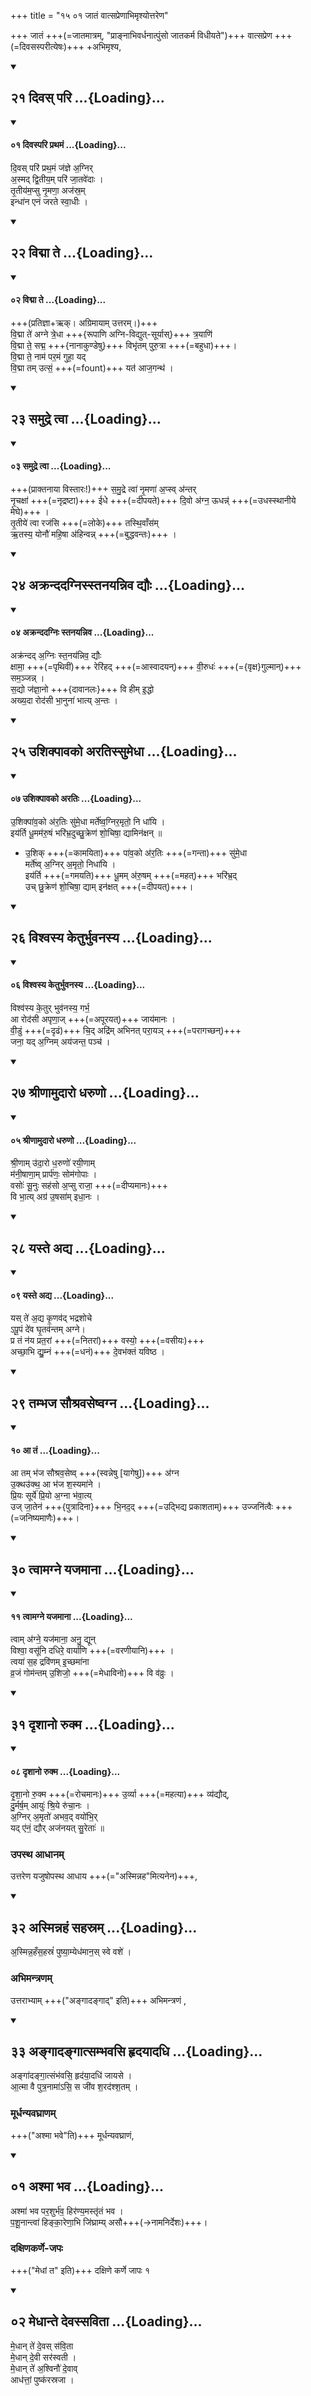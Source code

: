 +++
title = "१५ ०१ जातं वात्सप्रेणाभिमृश्योत्तरेण"

+++
जातं +++(=जातमात्रम्, "प्राङ्नाभिवर्धनात्पुंसो जातकर्म विधीयते")+++ वात्सप्रेण +++(=दिवसस्परीत्येषः)+++ +अभिमृश्य,  

<div class="js_include bg-light-yellow" includetitle="false" newlevelforh1="5" unfilled url="/vedAH_yajuH/taittirIyam/sUtram/ApastambaH/gRhyam/ekAgnikANDam/vishvAsa-prastutiH/2_11/21_divas_pari.md">
<details open><summary><h2>२१ दिवस् परि ...{Loading}...</h2></summary>
<div class="js_include bg-light-yellow" includetitle="false" newlevelforh1="5" unfilled="" url="/vedAH_Rk/shAkalam/saMhitA/vishvAsa-prastutiH/10/045/01_divaspari_prathamaM.md">
<details open=""><summary><h4>०१ दिवस्परि प्रथमं ...{Loading}...</h4></summary>


दि॒वस् परि॑ प्रथ॒मं ज॑ज्ञे अ॒ग्निर्  
अ॒स्मद् द्वि॒तीय॒म् परि॑ जा॒तवे॑दाः ।  
तृ॒तीय॑म॒प्सु नृ॒मणा॒ अज॑स्र॒म्  
इन्धा॑न एनं जरते स्वा॒धीः ।  

</details>
</div>
</details>
</div>
<div class="js_include bg-light-yellow" includetitle="false" newlevelforh1="5" unfilled url="/vedAH_yajuH/taittirIyam/sUtram/ApastambaH/gRhyam/ekAgnikANDam/vishvAsa-prastutiH/2_11/22_vidmA_te.md">
<details open><summary><h2>२२ विद्मा ते ...{Loading}...</h2></summary>
<div class="js_include bg-light-yellow" includetitle="false" newlevelforh1="5" unfilled="" url="/vedAH_Rk/shAkalam/saMhitA/vishvAsa-prastutiH/10/045/02_vidmA_te.md">
<details open=""><summary><h4>०२ विद्मा ते ...{Loading}...</h4></summary>


+++(प्रतिज्ञा+ऋक्। अग्रिमायाम् उत्तरम्।)+++  
वि॒द्मा ते॑ अग्ने त्रे॒धा +++{रूपाणि अग्नि-विद्युत्-सूर्यास्}+++ त्र॒याणि॑  
वि॒द्मा ते॒ सद्म॒ +++{नानाकुण्डेषु}+++ विभृ॑तम् पुरु॒त्रा +++(=बहुधा)+++।  
वि॒द्मा ते॒ नाम॑ पर॒मं गुहा॒ यद्  
वि॒द्मा तम् उत्सं॒ +++(=fount)+++ यत॑ आज॒गन्थ॑ ।

</details>
</div>
</details>
</div>
<div class="js_include bg-light-yellow" includetitle="false" newlevelforh1="5" unfilled url="/vedAH_yajuH/taittirIyam/sUtram/ApastambaH/gRhyam/ekAgnikANDam/vishvAsa-prastutiH/2_11/23_samudre_tvA.md">
<details open><summary><h2>२३ समुद्रे त्वा ...{Loading}...</h2></summary>
<div class="js_include bg-light-yellow" includetitle="false" newlevelforh1="5" unfilled="" url="/vedAH_Rk/shAkalam/saMhitA/vishvAsa-prastutiH/10/045/03_samudre_tvA.md">
<details open=""><summary><h4>०३ समुद्रे त्वा ...{Loading}...</h4></summary>


+++(प्राक्तनाया विस्तारः!)+++
स॒मु॒द्रे त्वा॑ नृ॒मणा॑ अ॒प्स्व् अ॑न्तर्  
नृ॒चक्षा॑ +++(=नृद्रष्टा)+++ ईधे +++(=दीपयते)+++ दि॒वो अ॑ग्न॒ ऊधन्न्॑ +++(=उधस्स्थानीये मेघे)+++ ।  
तृ॒तीये॑ त्वा रज॑सि +++(=लोके)+++ तस्थि॒वाँस॑म्  
ऋ॒तस्य॒ योनौ॑ महि॒षा अ॑हिन्वन्न् +++(=बुद्धवन्तः)+++ ।  

</details>
</div>
</details>
</div>
<div class="js_include bg-light-yellow" includetitle="false" newlevelforh1="5" unfilled url="/vedAH_yajuH/taittirIyam/sUtram/ApastambaH/gRhyam/ekAgnikANDam/vishvAsa-prastutiH/2_11/24_akrandadagnisstanayanniva_dyauH.md">
<details open><summary><h2>२४ अक्रन्ददग्निस्स्तनयन्निव द्यौः ...{Loading}...</h2></summary>
<div class="js_include bg-light-yellow" includetitle="false" newlevelforh1="5" unfilled="" url="/vedAH_Rk/shAkalam/saMhitA/vishvAsa-prastutiH/10/045/04_akrandadagniH_stanayanniva.md">
<details open=""><summary><h4>०४ अक्रन्ददग्निः स्तनयन्निव ...{Loading}...</h4></summary>


अक्र॑न्दद् अ॒ग्निः स्त॒नय॑न्निव॒ द्यौः  
क्षामा॒ +++(=पृथिवीं)+++ रेरि॑हद् +++(=आस्वादयन्)+++ वी॒रुधः॑ +++(={वृक्ष}गुल्मान्)+++ सम॒ञ्जन्न् ।  
स॒द्यो ज॑ज्ञा॒नो +++{दावानलः}+++ वि हीम् इ॒द्धो  
अख्य॒दा रोद॑सी भा॒नुना॑ भात्य् अ॒न्तः ।  

</details>
</div>
</details>
</div>
<div class="js_include bg-light-yellow" includetitle="false" newlevelforh1="5" unfilled url="/vedAH_yajuH/taittirIyam/sUtram/ApastambaH/gRhyam/ekAgnikANDam/vishvAsa-prastutiH/2_11/25_ushikpAvako_aratissumedhA.md">
<details open><summary><h2>२५ उशिक्पावको अरतिस्सुमेधा ...{Loading}...</h2></summary>
<div class="js_include bg-light-yellow" includetitle="false" newlevelforh1="5" unfilled="" url="/vedAH_Rk/shAkalam/saMhitA/vishvAsa-prastutiH/10/045/07_ushikpAvako_aratiH.md">
<details open=""><summary><h4>०७ उशिक्पावको अरतिः ...{Loading}...</h4></summary>


उ॒शिक्पा॑व॒को अ॑र॒तिः सु॑मे॒धा मर्ते॑ष्व॒ग्निर॒मृतो॒ नि धा॑यि ।  
इय॑र्ति धू॒मम॑रु॒षं भरि॑भ्र॒दुच्छु॒क्रेण॑ शो॒चिषा॒ द्यामिन॑क्षन् ॥


-  उ॒शिक् +++(=कामयिता)+++ पा॑व॒को अ॑र॒तिः +++(=गन्ता)+++ सु॑मे॒धा  
   मर्ते॑ष्व् अ॒ग्निर् अ॒मृतो॒ निधा॑यि ।  
   इय॑र्ति +++(=गमयति)+++ धू॒मम् अ॑रु॒षम् +++(=महत्)+++ भरि॑भ्र॒द्  
   उच् छु॒क्रेण॑ शो॒चिषा॒ द्याम् इन॑क्षत् +++(=दीपयत्)+++।  

</details>
</div>
</details>
</div>
<div class="js_include bg-light-yellow" includetitle="false" newlevelforh1="5" unfilled url="/vedAH_yajuH/taittirIyam/sUtram/ApastambaH/gRhyam/ekAgnikANDam/vishvAsa-prastutiH/2_11/26_vishvasya_keturbhuvanasya.md">
<details open><summary><h2>२६ विश्वस्य केतुर्भुवनस्य ...{Loading}...</h2></summary>
<div class="js_include bg-light-yellow" includetitle="false" newlevelforh1="5" unfilled="" url="/vedAH_Rk/shAkalam/saMhitA/vishvAsa-prastutiH/10/045/06_vishvasya_keturbhuvanasya.md">
<details open=""><summary><h4>०६ विश्वस्य केतुर्भुवनस्य ...{Loading}...</h4></summary>


विश्व॑स्य के॒तुर् भुव॑नस्य॒ गर्भ॒  
आ रोद॑सी अपृणा॒ज् +++(=अपूरयत्)+++ जाय॑मानः ।  
वी॒डुं +++(=दृढं)+++ चि॒द् अद्रि॑म् अभिनत् परा॒यञ् +++(=परागच्छन्)+++  
जना॒ यद् अ॒ग्निम् अय॑जन्त॒ पञ्च॑ ।

</details>
</div>
</details>
</div>
<div class="js_include bg-light-yellow" includetitle="false" newlevelforh1="5" unfilled url="/vedAH_yajuH/taittirIyam/sUtram/ApastambaH/gRhyam/ekAgnikANDam/vishvAsa-prastutiH/2_11/27_shrINAmudAro_dharuNo.md">
<details open><summary><h2>२७ श्रीणामुदारो धरुणो ...{Loading}...</h2></summary>
<div class="js_include bg-light-yellow" includetitle="false" newlevelforh1="5" unfilled="" url="/vedAH_Rk/shAkalam/saMhitA/vishvAsa-prastutiH/10/045/05_shrINAmudAro_dharuNo.md">
<details open=""><summary><h4>०५ श्रीणामुदारो धरुणो ...{Loading}...</h4></summary>


श्री॒णाम् उ॑दा॒रो ध॒रुणो॑ रयी॒णाम्  
म॑नी॒षाणा॒म् प्रार्प॑णः॒ सोम॑गोपाः ।  
वसोः॑ सू॒नुः सह॑सो अ॒प्सु राजा॒ +++(=दीप्यमानः)+++  
वि भा॒त्य् अग्र॑ उ॒षसा॑म् इधा॒नः ।

</details>
</div>
</details>
</div>
<div class="js_include bg-light-yellow" includetitle="false" newlevelforh1="5" unfilled url="/vedAH_yajuH/taittirIyam/sUtram/ApastambaH/gRhyam/ekAgnikANDam/vishvAsa-prastutiH/2_11/28_yaste_adya.md">
<details open><summary><h2>२८ यस्ते अद्य ...{Loading}...</h2></summary>
<div class="js_include bg-light-yellow" includetitle="false" newlevelforh1="5" unfilled="" url="/vedAH_Rk/shAkalam/saMhitA/vishvAsa-prastutiH/10/045/09_yaste_adya.md">
<details open=""><summary><h4>०९ यस्ते अद्य ...{Loading}...</h4></summary>


यस् ते॑ अ॒द्य कृ॒णव॑द् भद्रशोचे  
ऽपू॒पं दे॑व घृ॒तव॑न्तम् अग्ने।  
प्र तं न॑य प्रत॒रां +++(=नितरां)+++ वस्यो॒ +++(=वसीयः)+++  
अच्छा॒भि द्यु॒म्नं +++(=धनं)+++ दे॒वभ॑क्तं यविष्ठ ।

</details>
</div>
</details>
</div>
<div class="js_include bg-light-yellow" includetitle="false" newlevelforh1="5" unfilled url="/vedAH_yajuH/taittirIyam/sUtram/ApastambaH/gRhyam/ekAgnikANDam/vishvAsa-prastutiH/2_11/29_tambhaja_saushravaseShvagna.md">
<details open><summary><h2>२९ तम्भज सौश्रवसेष्वग्न ...{Loading}...</h2></summary>
<div class="js_include bg-light-yellow" includetitle="false" newlevelforh1="5" unfilled="" url="/vedAH_Rk/shAkalam/saMhitA/vishvAsa-prastutiH/10/045/10_A_taM.md">
<details open=""><summary><h4>१० आ तं ...{Loading}...</h4></summary>


आ तम् भ॑ज सौश्रव॒सेष्व् +++(स्वन्नेषु [यागेषु])+++ अ॑ग्न  
उ॒क्थउ॑क्थ॒ आ भ॑ज श॒स्यमा॑ने ।  
प्रि॒यः सूर्ये॑ प्रि॒यो अ॒ग्ना भ॑वा॒त्य्  
उज् जा॒तेन॑ +++{पुत्रादिना}+++ भि॒नद॒द् +++(=उद्भिद्य प्रकाशताम्)+++ उज्जनि॑त्वैः +++(=जनिष्यमाणैः)+++।  

</details>
</div>
</details>
</div>
<div class="js_include bg-light-yellow" includetitle="false" newlevelforh1="5" unfilled url="/vedAH_yajuH/taittirIyam/sUtram/ApastambaH/gRhyam/ekAgnikANDam/vishvAsa-prastutiH/2_11/30_tvAmagne_yajamAnA.md">
<details open><summary><h2>३० त्वामग्ने यजमाना ...{Loading}...</h2></summary>
<div class="js_include bg-light-yellow" includetitle="false" newlevelforh1="5" unfilled="" url="/vedAH_Rk/shAkalam/saMhitA/vishvAsa-prastutiH/10/045/11_tvAmagne_yajamAnA.md">
<details open=""><summary><h4>११ त्वामग्ने यजमाना ...{Loading}...</h4></summary>


त्वाम् अ॑ग्ने॒ यज॑माना॒ अनु॒ द्यून्  
विश्वा॒ वसू॑नि दधिरे॒ वार्या॑णि +++(=वरणीयानि)+++ ।  
त्वया॑ स॒ह द्रवि॑णम् इ॒च्छमा॑ना  
व्र॒जं गोम॑न्तम् उ॒शिजो॒ +++(=मेधाविनो)+++ वि व॑व्रुः ।

</details>
</div>
</details>
</div>
<div class="js_include bg-light-yellow" includetitle="false" newlevelforh1="5" unfilled url="/vedAH_yajuH/taittirIyam/sUtram/ApastambaH/gRhyam/ekAgnikANDam/vishvAsa-prastutiH/2_11/31_dRshAno_rukma.md">
<details open><summary><h2>३१ दृशानो रुक्म ...{Loading}...</h2></summary>
<div class="js_include bg-light-yellow" includetitle="false" newlevelforh1="5" unfilled="" url="/vedAH_Rk/shAkalam/saMhitA/vishvAsa-prastutiH/10/045/08_dRshAno_rukma.md">
<details open=""><summary><h4>०८ दृशानो रुक्म ...{Loading}...</h4></summary>


दृ॒शा॒नो रु॒क्म +++(=रोचमानः)+++ उ॒र्व्या +++(=महत्या)+++ व्य॑द्यौद्,  
दु॒र्मर्ष॒म् आयुः॑ श्रि॒ये रु॑चा॒नः ।  
अ॒ग्निर् अ॒मृतो॑ अभव॒द् वयो॑भि॒र्  
यद् ए॑नं॒ द्यौर् अज॑नयत् सु॒रेताः॑ ॥  

</details>
</div>
</details>
</div>


### उपस्थ आधानम्  
उत्तरेण यजुषोपस्थ आधाय +++(="अस्मिन्नह"मित्यनेन)+++,  

<div class="js_include bg-light-yellow" includetitle="false" newlevelforh1="5" unfilled url="/vedAH_yajuH/taittirIyam/sUtram/ApastambaH/gRhyam/ekAgnikANDam/vishvAsa-prastutiH/2_11/32_asminnahaM_sahasram.md">
<details open><summary><h2>३२ अस्मिन्नहं सहस्रम् ...{Loading}...</h2></summary>


अ॒स्मिन्न॒हँस॒हस्रं॑ पुष्या॒म्येध॑मान॒स् स्वे वशे॑ ।

</details>
</div>

###  अभिमन्त्रणम्  
उत्तराभ्याम् +++("अङ्गादङ्गाद्" इति)+++ अभिमन्त्रणं ,  

<div class="js_include bg-light-yellow" includetitle="false" newlevelforh1="5" unfilled url="/vedAH_yajuH/taittirIyam/sUtram/ApastambaH/gRhyam/ekAgnikANDam/vishvAsa-prastutiH/2_11/33_angAdangAtsambhavasi_hRdayAdadhi.md">
<details open><summary><h2>३३ अङ्गादङ्गात्सम्भवसि हृदयादधि ...{Loading}...</h2></summary>


अङ्गा॑दङ्गा॒त्संभ॑वसि॒ हृद॑या॒दधि॑ जायसे ।  
आ॒त्मा वै पुत्र॒नामा॑ऽसि॒ स जी॑व श॒रद॑श्श॒तम् ।

</details>
</div>


### मूर्धन्यवघ्राणम्  
+++("अश्मा भवे"ति)+++  मूर्धन्यवघ्राणं,  

<div class="js_include bg-light-yellow" includetitle="false" newlevelforh1="5" unfilled url="/vedAH_yajuH/taittirIyam/sUtram/ApastambaH/gRhyam/ekAgnikANDam/vishvAsa-prastutiH/2_12/01_ashmA_bhava.md">
<details open><summary><h2>०१ अश्मा भव ...{Loading}...</h2></summary>



अश्मा॑ भव पर॒शुर्भ॑व॒ हिर॑ण्य॒मस्तृ॑तं भव ।  
प॒शू॒नान्त्वा॑ हिङ्का॒रेणा॒भि  जि॑घ्राम्य् असौ+++(→नामनिर्देशः)+++।

</details>
</div>


###  दक्षिणकर्णे-जपः  
+++("मेधां त" इति)+++ दक्षिणे कर्णे जापः १  

<div class="js_include bg-light-yellow" includetitle="false" newlevelforh1="5" unfilled url="/vedAH_yajuH/taittirIyam/sUtram/ApastambaH/gRhyam/ekAgnikANDam/vishvAsa-prastutiH/2_12/02_medhAnte_devassavitA.md">
<details open><summary><h2>०२ मेधान्ते देवस्सविता ...{Loading}...</h2></summary>


मे॒धान् ते॑ दे॒वस् स॑वि॒ता  
मे॒धान् दे॒वी सर॑स्वती ।  
मे॒धान् ते॑ अ॒श्विनौ॑ दे॒वाव्  
आध॑त्तां॒ पुष्क॑रस्रजा ।

</details>
</div>
